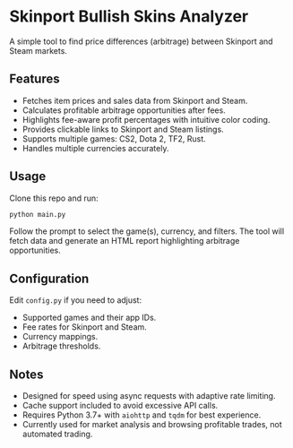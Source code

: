 # Skinport Bullish Skins Analyzer

A simple tool to find price differences (arbitrage) between Skinport and Steam markets.

## Features

- Fetches item prices and sales data from Skinport and Steam.
- Calculates profitable arbitrage opportunities after fees.
- Highlights fee-aware profit percentages with intuitive color coding.
- Provides clickable links to Skinport and Steam listings.
- Supports multiple games: CS2, Dota 2, TF2, Rust.
- Handles multiple currencies accurately.

## Usage

Clone this repo and run:



```bash
python main.py
```

Follow the prompt to select the game(s), currency, and filters. The tool will fetch data and generate an HTML report highlighting arbitrage opportunities.

## Configuration

Edit `config.py` if you need to adjust:

- Supported games and their app IDs.
- Fee rates for Skinport and Steam.
- Currency mappings.
- Arbitrage thresholds.

## Notes

- Designed for speed using async requests with adaptive rate limiting.
- Cache support included to avoid excessive API calls.
- Requires Python 3.7+ with `aiohttp` and `tqdm` for best experience.
- Currently used for market analysis and browsing profitable trades, not automated trading.
